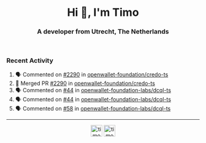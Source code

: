<h1 align="center">Hi 👋, I'm Timo</h1>
<h3 align="center">A developer from Utrecht, The Netherlands</h3>
<br/>
<!-- https://github.com/rahuldkjain/github-profile-readme-generator --!>

<!--  <p align="left"><img src="https://github-readme-stats.vercel.app/api?username=timoglastra&show_icons=true&count_private=true&" alt="timoglastra" /></p> --!>

<!--
Github language stats
<p align="left"><img src="https://github-readme-stats.vercel.app/api/top-langs/?username=timoglastra&layout=compact" alt="timoglastra" /><p>
-->

<!-- Codestats language stats -->
<!-- <p align="left"><img src="https://codestats-readme.vercel.app/api/top-langs/?username=timoglastra&layout=compact&language_count=12" alt="timoglastra" /><p>    --!>
  
<h3>Recent Activity</h3>

<!--START_SECTION:activity-->
1. 🗣 Commented on [#2290](https://github.com/openwallet-foundation/credo-ts/pull/2290#issuecomment-2915947651) in [openwallet-foundation/credo-ts](https://github.com/openwallet-foundation/credo-ts)
2. 🎉 Merged PR [#2290](https://github.com/openwallet-foundation/credo-ts/pull/2290) in [openwallet-foundation/credo-ts](https://github.com/openwallet-foundation/credo-ts)
3. 🗣 Commented on [#44](https://github.com/openwallet-foundation-labs/dcql-ts/issues/44#issuecomment-2915929090) in [openwallet-foundation-labs/dcql-ts](https://github.com/openwallet-foundation-labs/dcql-ts)
4. 🗣 Commented on [#44](https://github.com/openwallet-foundation-labs/dcql-ts/issues/44#issuecomment-2915604243) in [openwallet-foundation-labs/dcql-ts](https://github.com/openwallet-foundation-labs/dcql-ts)
5. 🗣 Commented on [#58](https://github.com/openwallet-foundation-labs/dcql-ts/issues/58#issuecomment-2915600494) in [openwallet-foundation-labs/dcql-ts](https://github.com/openwallet-foundation-labs/dcql-ts)
<!--END_SECTION:activity-->

---

<p align="center">
<a href="https://twitter.com/timoglastra" target="blank"><img align="center" src="https://cdn.jsdelivr.net/npm/simple-icons@3.0.1/icons/twitter.svg" alt="timoglastra" height="30" width="30" /></a>
<a href="https://linkedin.com/in/timoglastra" target="blank"><img align="center" src="https://cdn.jsdelivr.net/npm/simple-icons@3.0.1/icons/linkedin.svg" alt="timoglastra" height="30" width="30" /></a>
</p>




